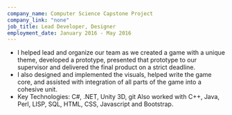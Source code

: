 ```yaml
---
company_name: Computer Science Capstone Project
company_link: "none"
job_title: Lead Developer, Designer
employment_date: January 2016 - May 2016
---
```


-	I helped lead and organize our team as we created a game with a unique theme, developed a prototype, presented that prototype to our supervisor and delivered the final product on a strict deadline.
-	I also designed and implemented the visuals, helped write the game core, and assisted with integration of all parts of the game into a cohesive unit.
-	Key Technologies: C#, .NET, Unity 3D, git
Also worked with C++, Java, Perl, LISP, SQL, HTML, CSS, Javascript and Bootstrap.